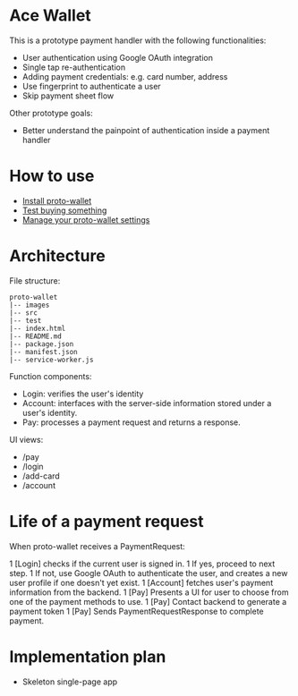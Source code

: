 # Ace Wallet

This is a prototype payment handler with the following functionalities:

- User authentication using Google OAuth integration
- Single tap re-authentication
- Adding payment credentials: e.g. card number, address
- Use fingerprint to authenticate a user
- Skip payment sheet flow

Other prototype goals:

- Better understand the painpoint of authentication inside a payment handler

# How to use

- <a href="install.html">Install proto-wallet</a>
- <a href="/payment/merchant/index.html">Test buying something</a>
- <a href="account.html">Manage your proto-wallet settings</a>

# Architecture

File structure:

```
proto-wallet
|-- images
|-- src
|-- test
|-- index.html
|-- README.md
|-- package.json
|-- manifest.json
|-- service-worker.js
```

Function components:

- Login: verifies the user's identity
- Account: interfaces with the server-side information stored under a user's identity.
- Pay: processes a payment request and returns a response.

UI views:

- /pay
- /login
- /add-card
- /account

# Life of a payment request

When proto-wallet receives a PaymentRequest:

1 [Login] checks if the current user is signed in.
  1 If yes, proceed to next step.
  1 If not, use Google OAuth to authenticate the user, and creates a new user
    profile if one doesn't yet exist.
1 [Account] fetches user's payment information from the backend.
1 [Pay] Presents a UI for user to choose from one of the payment methods to use.
1 [Pay] Contact backend to generate a payment token
1 [Pay] Sends PaymentRequestResponse to complete payment.

# Implementation plan

- Skeleton single-page app
